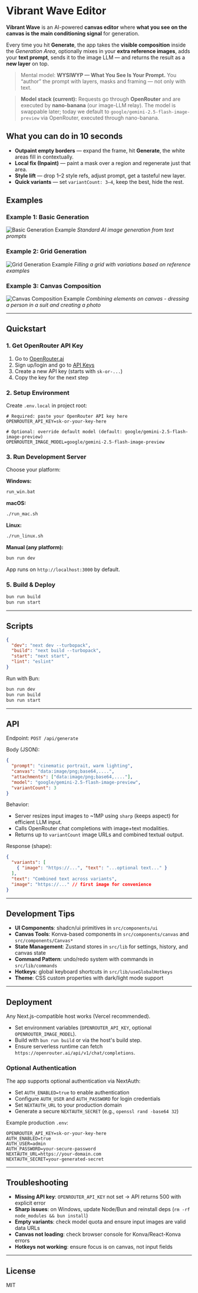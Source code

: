 # Vibrant Wave Editor

**Vibrant Wave** is an AI-powered **canvas editor** where **what you see on the canvas is the main conditioning signal** for generation.

Every time you hit **Generate**, the app takes the **visible composition** inside the *Generation Area*, optionally mixes in your **extra reference images**, adds your **text prompt**, sends it to the image LLM — and returns the result as a **new layer** on top.

> Mental model: **WYSIWYP — What You See Is Your Prompt.**
> You “author” the prompt with layers, masks and framing — not only with text.

> **Model stack (current):** Requests go through **OpenRouter** and are executed by **nano-banana** (our image-LLM relay). The model is swappable later; today we default to `google/gemini-2.5-flash-image-preview` via OpenRouter, executed through nano-banana.

## What you can do in 10 seconds

* **Outpaint empty borders** — expand the frame, hit **Generate**, the white areas fill in contextually.
* **Local fix (Inpaint)** — paint a mask over a region and regenerate just that area.
* **Style lift** — drop 1–2 style refs, adjust prompt, get a tasteful new layer.
* **Quick variants** — set `variantCount: 3–4`, keep the best, hide the rest.

## Examples

### Example 1: Basic Generation
![Basic Generation Example](docs/example1.png)
*Standard AI image generation from text prompts*

### Example 2: Grid Generation
![Grid Generation Example](docs/example2.png)
*Filling a grid with variations based on reference examples*

### Example 3: Canvas Composition
![Canvas Composition Example](docs/example_3.png)
*Combining elements on canvas - dressing a person in a suit and creating a photo*

---

## Quickstart

### 1. Get OpenRouter API Key
1. Go to [OpenRouter.ai](https://openrouter.ai)
2. Sign up/login and go to [API Keys](https://openrouter.ai/keys)
3. Create a new API key (starts with `sk-or-...`)
4. Copy the key for the next step

### 2. Setup Environment
Create `.env.local` in project root:
```env
# Required: paste your OpenRouter API key here
OPENROUTER_API_KEY=sk-or-your-key-here

# Optional: override default model (default: google/gemini-2.5-flash-image-preview)
OPENROUTER_IMAGE_MODEL=google/gemini-2.5-flash-image-preview
```

### 3. Run Development Server
Choose your platform:

**Windows:**
```cmd
run_win.bat
```

**macOS:**
```bash
./run_mac.sh
```

**Linux:**
```bash
./run_linux.sh
```

**Manual (any platform):**
```bash
bun run dev
```

App runs on `http://localhost:3000` by default.

### 5. Build & Deploy
```bash
bun run build
bun run start
```

---

## Scripts
```json
{
  "dev": "next dev --turbopack",
  "build": "next build --turbopack",
  "start": "next start",
  "lint": "eslint"
}
```
Run with Bun:
```bash
bun run dev
bun run build
bun run start
```

---

## API
Endpoint: `POST /api/generate`

Body (JSON):
```json
{
  "prompt": "cinematic portrait, warm lighting",
  "canvas": "data:image/png;base64,....",
  "attachments": ["data:image/png;base64,...."],
  "model": "google/gemini-2.5-flash-image-preview",
  "variantCount": 3
}
```

Behavior:
- Server resizes input images to ~1MP using `sharp` (keeps aspect) for efficient LLM input.
- Calls OpenRouter chat completions with image+text modalities.
- Returns up to `variantCount` image URLs and combined textual output.

Response (shape):
```json
{
  "variants": [
    { "image": "https://...", "text": "...optional text..." }
  ],
  "text": "Combined text across variants",
  "image": "https://..." // first image for convenience
}
```

---

## Development Tips
- **UI Components**: shadcn/ui primitives in `src/components/ui`
- **Canvas Tools**: Konva-based components in `src/components/canvas` and `src/components/Canvas*`
- **State Management**: Zustand stores in `src/lib` for settings, history, and canvas state
- **Command Pattern**: undo/redo system with commands in `src/lib/commands`
- **Hotkeys**: global keyboard shortcuts in `src/lib/useGlobalHotkeys`
- **Theme**: CSS custom properties with dark/light mode support

---

## Deployment
Any Next.js-compatible host works (Vercel recommended).
- Set environment variables (`OPENROUTER_API_KEY`, optional `OPENROUTER_IMAGE_MODEL`).
- Build with `bun run build` or via the host's build step.
- Ensure serverless runtime can fetch `https://openrouter.ai/api/v1/chat/completions`.

### Optional Authentication
The app supports optional authentication via NextAuth:
- Set `AUTH_ENABLED=true` to enable authentication
- Configure `AUTH_USER` and `AUTH_PASSWORD` for login credentials
- Set `NEXTAUTH_URL` to your production domain
- Generate a secure `NEXTAUTH_SECRET` (e.g., `openssl rand -base64 32`)

Example production `.env`:
```env
OPENROUTER_API_KEY=sk-or-your-key-here
AUTH_ENABLED=true
AUTH_USER=admin
AUTH_PASSWORD=your-secure-password
NEXTAUTH_URL=https://your-domain.com
NEXTAUTH_SECRET=your-generated-secret
```

---

## Troubleshooting
- **Missing API key**: `OPENROUTER_API_KEY` not set → API returns 500 with explicit error
- **Sharp issues**: on Windows, update Node/Bun and reinstall deps (`rm -rf node_modules && bun install`)
- **Empty variants**: check model quota and ensure input images are valid data URLs
- **Canvas not loading**: check browser console for Konva/React-Konva errors
- **Hotkeys not working**: ensure focus is on canvas, not input fields

---

## License
MIT
